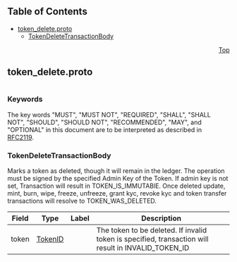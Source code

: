 ## Table of Contents

- [token_delete.proto](#token_delete-proto)
    - [TokenDeleteTransactionBody](#proto-TokenDeleteTransactionBody)
  



<a name="token_delete-proto"></a>
<p align="right"><a href="#top">Top</a></p>

## token_delete.proto
#

### Keywords
The key words "MUST", "MUST NOT", "REQUIRED", "SHALL", "SHALL NOT",
"SHOULD", "SHOULD NOT", "RECOMMENDED", "MAY", and "OPTIONAL" in this
document are to be interpreted as described in [RFC2119](https://www.ietf.org/rfc/rfc2119).


<a name="proto-TokenDeleteTransactionBody"></a>

### TokenDeleteTransactionBody
Marks a token as deleted, though it will remain in the ledger.
The operation must be signed by the specified Admin Key of the Token. If
admin key is not set, Transaction will result in TOKEN_IS_IMMUTABlE.
Once deleted update, mint, burn, wipe, freeze, unfreeze, grant kyc, revoke
kyc and token transfer transactions will resolve to TOKEN_WAS_DELETED.


| Field | Type | Label | Description |
| ----- | ---- | ----- | ----------- |
| token | [TokenID](#proto-TokenID) |  | The token to be deleted. If invalid token is specified, transaction will result in INVALID_TOKEN_ID |





 <!-- end messages -->

 <!-- end enums -->

 <!-- end HasExtensions -->

 <!-- end services -->


